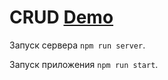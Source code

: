 CRUD [Demo](https://crud-routing-react.netlify.app/)
===
Запуск сервера `npm run server`.

Запуск приложения `npm run start`.

